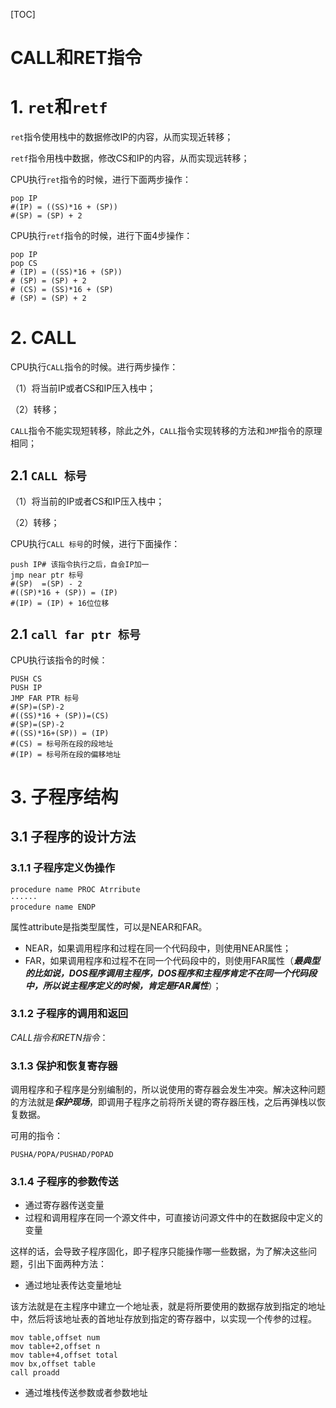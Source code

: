 [TOC]

# CALL和RET指令

# 1. `ret`和`retf`

`ret`指令使用栈中的数据修改IP的内容，从而实现近转移；

`retf`指令用栈中数据，修改CS和IP的内容，从而实现远转移；

CPU执行`ret`指令的时候，进行下面两步操作：

```assembly
pop IP
#(IP) = ((SS)*16 + (SP))
#(SP) = (SP) + 2
```

CPU执行`retf`指令的时候，进行下面4步操作：

```assembly
pop IP
pop CS
# (IP) = ((SS)*16 + (SP))
# (SP) = (SP) + 2
# (CS) = (SS)*16 + (SP)
# (SP) = (SP) + 2
```

# 2. CALL

CPU执行`CALL`指令的时候。进行两步操作：

（1）将当前IP或者CS和IP压入栈中；

（2）转移；

`CALL`指令不能实现短转移，除此之外，`CALL`指令实现转移的方法和`JMP`指令的原理相同；

## 2.1 `CALL 标号`

（1）将当前的IP或者CS和IP压入栈中；

（2）转移；

CPU执行`CALL 标号`的时候，进行下面操作：

```assembly
push IP# 该指令执行之后，自会IP加一
jmp near ptr 标号
#(SP)  =(SP) - 2
#((SP)*16 + (SP)) = (IP)
#(IP) = (IP) + 16位位移
```

## 2.1 `call far ptr 标号`

CPU执行该指令的时候：

```assembly
PUSH CS
PUSH IP
JMP FAR PTR 标号
#(SP)=(SP)-2
#((SS)*16 + (SP))=(CS)
#(SP)=(SP)-2
#((SS)*16+(SP)) = (IP)
#(CS) = 标号所在段的段地址
#(IP) = 标号所在段的偏移地址
```

# 3. 子程序结构

## 3.1 子程序的设计方法

### 3.1.1 子程序定义伪操作

```ass
procedure name PROC Atrribute
······
procedure name ENDP
```

属性attribute是指类型属性，可以是NEAR和FAR。

- NEAR，如果调用程序和过程在同一个代码段中，则使用NEAR属性；
- FAR，如果调用程序和过程不在同一个代码段中的，则使用FAR属性（***最典型的比如说，DOS程序调用主程序，DOS程序和主程序肯定不在同一个代码段中，所以说主程序定义的时候，肯定是FAR属性***）；

### 3.1.2 子程序的调用和返回

*CALL指令和RETN指令*：

### 3.1.3 保护和恢复寄存器

调用程序和子程序是分别编制的，所以说使用的寄存器会发生冲突。解决这种问题的方法就是***保护现场***，即调用子程序之前将所关键的寄存器压栈，之后再弹栈以恢复数据。

可用的指令：

`PUSHA/POPA/PUSHAD/POPAD`

### 3.1.4 子程序的参数传送

- 通过寄存器传送变量
- 过程和调用程序在同一个源文件中，可直接访问源文件中的在数据段中定义的变量

这样的话，会导致子程序固化，即子程序只能操作哪一些数据，为了解决这些问题，引出下面两种方法：

- 通过地址表传达变量地址

该方法就是在主程序中建立一个地址表，就是将所要使用的数据存放到指定的地址中，然后将该地址表的首地址存放到指定的寄存器中，以实现一个传参的过程。

```ass
mov table,offset num
mov table+2,offset n
mov table+4,offset total
mov bx,offset table
call proadd
```

- 通过堆栈传送参数或者参数地址
